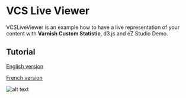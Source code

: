 VCS Live Viewer
===============

VCSLiveViewer is an example how to have a live representation of your content with
**Varnish Custom Statistic**, d3.js and eZ Studio Demo.

Tutorial
--------

[English version]()

[French version](doc/fr/main.md)

![alt text](./assets/lieveviewer.png)

